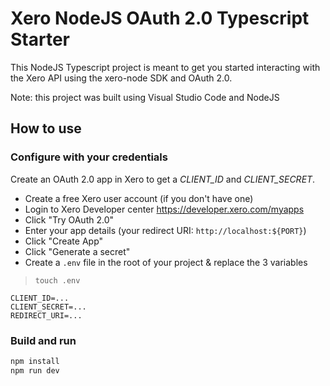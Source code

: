 # Xero NodeJS OAuth 2.0 Typescript Starter
This NodeJS Typescript project is meant to get you started interacting with the Xero API using the xero-node SDK and OAuth 2.0. 

Note: this project was built using Visual Studio Code and NodeJS

## How to use

### Configure with your credentials
Create an OAuth 2.0 app in Xero to get a *CLIENT_ID* and *CLIENT_SECRET*.

* Create a free Xero user account (if you don't have one) 
* Login to Xero Developer center https://developer.xero.com/myapps
* Click "Try OAuth 2.0"
* Enter your app details (your redirect URI: `http://localhost:${PORT}`)
* Click "Create App"
* Click "Generate a secret"
* Create a `.env` file in the root of your project & replace the 3 variables
> `touch .env`
```
CLIENT_ID=...
CLIENT_SECRET=...
REDIRECT_URI=...
```

### Build and run

```sh
npm install
npm run dev
```